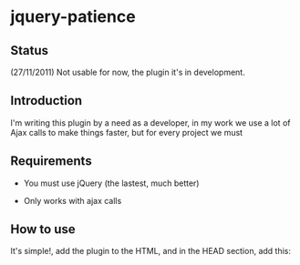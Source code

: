 # jquery-patience

Status
-------

(27/11/2011) Not usable for now, the plugin it's in development. 

Introduction
------------

I'm writing this plugin by a need as a developer, in my work we use a lot of Ajax calls to make things faster, but for every project we must

Requirements
------------

* You must use jQuery (the lastest, much better)

* Only works with ajax calls

How to use
----------

It's simple!, add the plugin to the HTML, and in the HEAD section, add this:
    <meta name="patience" content="true">
